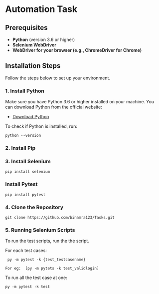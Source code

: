 # Automation Task

## Prerequisites
- **Python** (version 3.6 or higher)
- **Selenium WebDriver**
- **WebDriver for your browser (e.g., ChromeDriver for Chrome)**

## Installation Steps
Follow the steps below to set up your environment.

### 1. Install Python

Make sure you have Python 3.6 or higher installed on your machine. You can download Python from the official website:

- [Download Python](https://www.python.org/downloads/)

To check if Python is installed, run:

```
python --version
```

### 2. Install Pip

### 3. Install Selenium

```
pip install selenium
```

### Install Pytest

``` 
pip install pytest
```

### 4. Clone the Repository

```
git clone https://github.com/binamra123/Tasks.git
```

### 5. Running Selenium Scripts

To run the test scripts, run the the script.

For each test cases:
```
 py -m pytest -k {test_testcasename}

For eg:  [py -m pytets -k test_validlogin]

```
To run all the test case at one:

```
py -m pytest -k test

```










